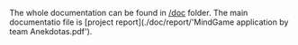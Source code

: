 The whole documentation can be found in [/doc](./doc/) folder. 
The main documentatio file is [project report](./doc/report/'MindGame application by team Anekdotas.pdf').